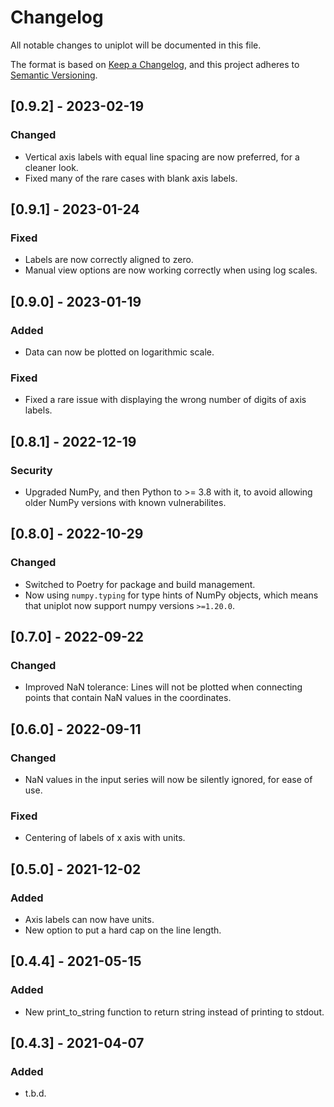 # Changelog

All notable changes to uniplot will be documented in this file.

The format is based on [Keep a Changelog](https://keepachangelog.com/en/1.0.0/),
and this project adheres to [Semantic Versioning](https://semver.org/spec/v2.0.0.html).

## [0.9.2] - 2023-02-19
### Changed
- Vertical axis labels with equal line spacing are now preferred, for a cleaner look.
- Fixed many of the rare cases with blank axis labels.

## [0.9.1] - 2023-01-24
### Fixed
- Labels are now correctly aligned to zero.
- Manual view options are now working correctly when using log scales.

## [0.9.0] - 2023-01-19
### Added
- Data can now be plotted on logarithmic scale.

### Fixed
- Fixed a rare issue with displaying the wrong number of digits of axis labels.

## [0.8.1] - 2022-12-19
### Security
- Upgraded NumPy, and then Python to >= 3.8 with it, to avoid allowing older NumPy versions with known vulnerabilites.

## [0.8.0] - 2022-10-29
### Changed
- Switched to Poetry for package and build management.
- Now using `numpy.typing` for type hints of NumPy objects, which means that uniplot now support numpy versions `>=1.20.0`.

## [0.7.0] - 2022-09-22
### Changed
- Improved NaN tolerance: Lines will not be plotted when connecting points that contain NaN values in the coordinates.

## [0.6.0] - 2022-09-11
### Changed
- NaN values in the input series will now be silently ignored, for ease of use.

### Fixed
- Centering of labels of x axis with units.

## [0.5.0] - 2021-12-02
### Added
- Axis labels can now have units.
- New option to put a hard cap on the line length.

## [0.4.4] - 2021-05-15
### Added
- New print_to_string function to return string instead of printing to stdout.

## [0.4.3] - 2021-04-07
### Added
- t.b.d.
